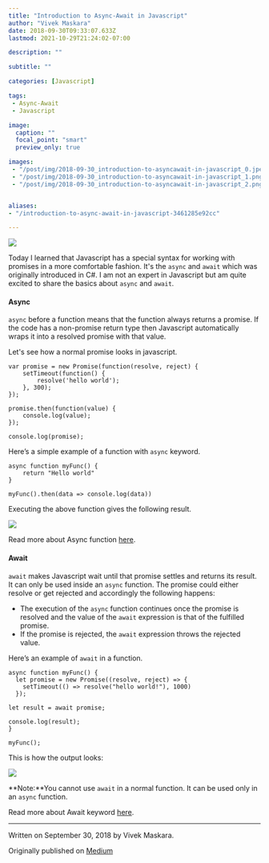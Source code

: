 ```yaml
---
title: "Introduction to Async-Await in Javascript"
author: "Vivek Maskara"
date: 2018-09-30T09:33:07.633Z
lastmod: 2021-10-29T21:24:02-07:00

description: ""

subtitle: ""

categories: [Javascript]

tags:
 - Async-Await
 - Javascript

image:
  caption: ""
  focal_point: "smart"
  preview_only: true

images:
 - "/post/img/2018-09-30_introduction-to-asyncawait-in-javascript_0.jpeg"
 - "/post/img/2018-09-30_introduction-to-asyncawait-in-javascript_1.png"
 - "/post/img/2018-09-30_introduction-to-asyncawait-in-javascript_2.png"


aliases:
- "/introduction-to-async-await-in-javascript-3461285e92cc"

---
```


![](/post/img/2018-09-30_introduction-to-asyncawait-in-javascript_0.jpeg#layoutTextWidth)

Today I learned that Javascript has a special syntax for working with promises in a more comfortable fashion. It's the `async` and `await` which was originally introduced in C#. I am not an expert in Javascript but am quite excited to share the basics about `async` and `await`.

#### Async

`async` before a function means that the function always returns a promise. If the code has a non-promise return type then Javascript automatically wraps it into a resolved promise with that value.

Let's see how a normal promise looks in javascript.

```
var promise = new Promise(function(resolve, reject) {
    setTimeout(function() { 
        resolve('hello world');
    }, 300);
});

promise.then(function(value) { 
    console.log(value);
});

console.log(promise);
```

Here’s a simple example of a function with `async` keyword.

```
async function myFunc() {
    return "Hello world"
}

myFunc().then(data => console.log(data))
```

Executing the above function gives the following result.

![](/post/img/2018-09-30_introduction-to-asyncawait-in-javascript_1.png#layoutTextWidth)

Read more about Async function [here](https://developer.mozilla.org/en-US/docs/Web/JavaScript/Reference/Statements/async_function).

#### Await

`await` makes Javascript wait until that promise settles and returns its result. It can only be used inside an `async` function. The promise could either resolve or get rejected and accordingly the following happens:

- The execution of the `async` function continues once the promise is resolved and the value of the `await` expression is that of the fulfilled promise.
- If the promise is rejected, the `await` expression throws the rejected value.

Here’s an example of `await` in a function.

```
async function myFunc() {
  let promise = new Promise((resolve, reject) => {
    setTimeout(() => resolve("hello world!"), 1000)
  });

let result = await promise;

console.log(result);
}

myFunc();
```

This is how the output looks:

![](/post/img/2018-09-30_introduction-to-asyncawait-in-javascript_2.png#layoutTextWidth)

**Note:**You cannot use `await` in a normal function. It can be used only in an `async` function.

Read more about Await keyword [here](https://developer.mozilla.org/en-US/docs/Web/JavaScript/Reference/Operators/await).

* * *
Written on September 30, 2018 by Vivek Maskara.

Originally published on [Medium](https://medium.com/@maskaravivek/introduction-to-async-await-in-javascript-3461285e92cc)
